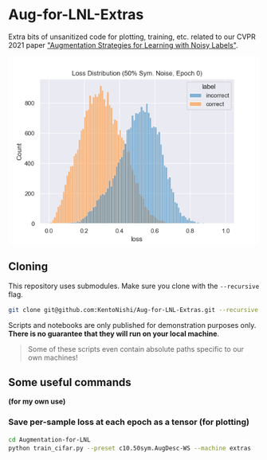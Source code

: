 # Aug-for-LNL-Extras

Extra bits of unsanitized  code for plotting, training, etc. related to our CVPR 2021 paper ["Augmentation Strategies for Learning with Noisy Labels"](https://github.com/KentoNishi/Augmentation-for-LNL).

<p align="center">
  <img src="./scripts/img/train_loss_plot/animated.gif" />
</p>

## Cloning

This repository uses submodules. Make sure you clone with the `--recursive` flag.

```bash
git clone git@github.com:KentoNishi/Aug-for-LNL-Extras.git --recursive
```

Scripts and notebooks are only published for demonstration purposes only. **There is no guarantee that they will run on your local machine**.
> Some of these scripts even contain absolute paths specific to our own machines!

## Some useful commands
**(for my own use)**

### Save per-sample loss at each epoch as a tensor (for plotting)
```bash
cd Augmentation-for-LNL
python train_cifar.py --preset c10.50sym.AugDesc-WS --machine extras
```
